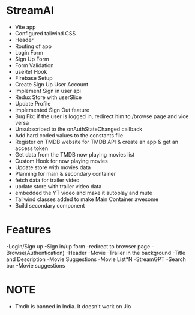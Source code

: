 # StreamAI

- Vite app
- Configured tailwind CSS
- Header
- Routing of app
- Login Form
- Sign Up Form
- Form Validation
- useRef Hook
- Firebase Setup
- Create Sign Up User Account
- Implement Sign in user api
- Redux Store with userSlice
- Update Profile
- Implemented Sign Out feature
- Bug Fix: if the user is logged in, redirect him to /browse page and vice versa
- Unsubscribed to the onAuthStateChanged callback
- Add hard coded values to the constants file
- Register on TMDB website for TMDB API & create an app & get an access token
- Get data from the TMDB now playing movies list
- Custom Hook for now playing movies
- Update store with movies data
- Planning for main & secondary container
- fetch data for trailer video
- update store with trailer video data
- embedded the YT video and make it autoplay and mute
- Tailwind classes added to make Main Container awesome
- Build secondary component

# Features

-Login/Sign up
-Sign in/up form
-redirect to browser page
-Browse(Authentication)
-Header
-Movie
-Trailer in the background
-Title and Description
-Movie Suggestions
-Movie List\*N
-StreamGPT
-Search bar
-Movie suggestions

# NOTE

- Tmdb is banned in India. It doesn't work on Jio
